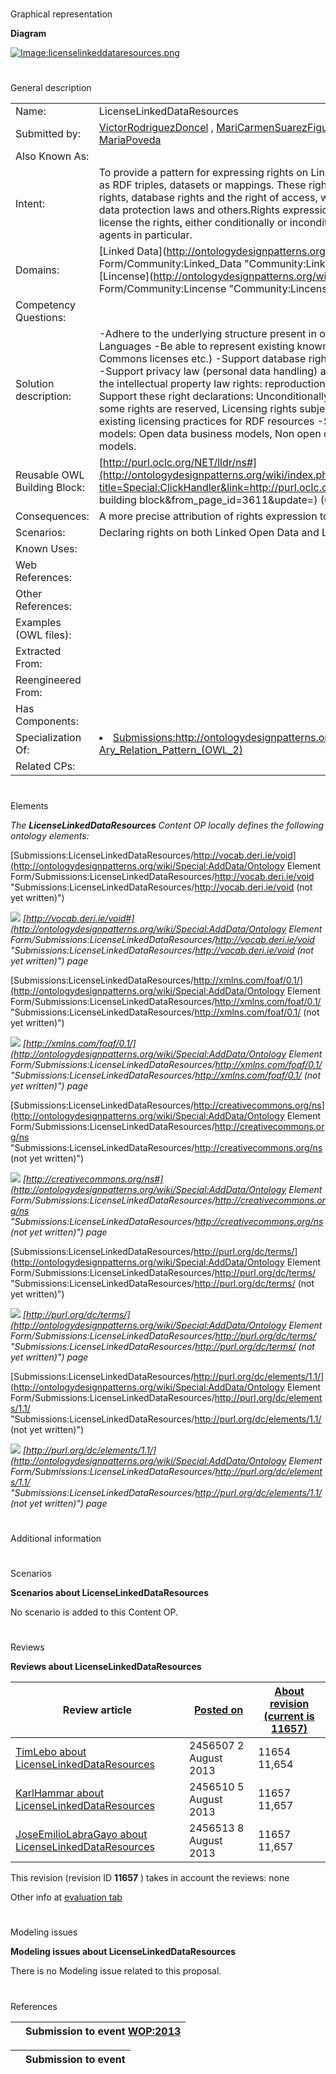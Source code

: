 # 

 Graphical representation



__Diagram__ 





[![Image:licenselinkeddataresources.png](../images/0/08/Licenselinkeddataresources.png)](../Image/Licenselinkeddataresources.png "Image:licenselinkeddataresources.png")





# 

 General description




|  |  |
| --- | --- |
|  Name:  |  LicenseLinkedDataResources  |
|  Submitted by:  | [VictorRodriguezDoncel](../User/VictorRodriguezDoncel "User:VictorRodriguezDoncel")  , [MariCarmenSuarezFigueroa](../User/MariCarmenSuarezFigueroa "User:MariCarmenSuarezFigueroa")  , [AsuncionGomezPerez](../User/AsuncionGomezPerez "User:AsuncionGomezPerez")  , [MariaPoveda](../User/MariaPoveda "User:MariaPoveda")  |
|  Also Known As:  |  |
|  Intent:  |  To provide a pattern for expressing rights on Linked Data Resources, understood as RDF triples, datasets or mappings.  These rights include intellectual property rights, database rights and the right of access, which can be limited by personal data protection laws and others.Rights expressions may assert, waive and license the rights, either conditionally or inconditionally, either to the public or to agents in particular.  |
|  Domains:  | [Linked Data](http://ontologydesignpatterns.org/wiki/Special:AddData/Domain Form/Community:Linked_Data "Community:Linked Data (not yet written)")  , [Lincense](http://ontologydesignpatterns.org/wiki/Special:AddData/Domain Form/Community:Lincense "Community:Lincense (not yet written)")  |
|  Competency Questions:  |  |
|  Solution description:  |  -Adhere to the underlying structure present in other Rights Expression Languages  -Be able to represent existing known licenses (i.e. Creative Commons licenses etc.)  -Support database rights: extraction and re-utilization  -Support privacy law (personal data handling) and the right to access  -Support the intellectual property law rights: reproduction, distribution, transformation  -Support these right declarations: Unconditionally waiving rights, Restating that some rights are reserved, Licensing rights subject to conditions  -Supporting existing licensing practices for RDF resources  -Supporting these business models: Open data business models, Non open data business models, Hybrid models.  |
|  Reusable OWL Building Block:  | [http://purl.oclc.org/NET/lldr/ns#](http://ontologydesignpatterns.org/wiki/index.php?title=Special:ClickHandler&link=http://purl.oclc.org/NET/lldr/ns#&message=OWL building block&from_page_id=3611&update=)  (0)  |
|  Consequences:  |  A more precise attribution of rights expression to Linked Data  |
|  Scenarios:  |  Declaring rights on both Linked Open Data and Linked Closed Data  |
|  Known Uses:  |  |
|  Web References:  |  |
|  Other References:  |  |
|  Examples (OWL files):  |  |
|  Extracted From:  |  |
|  Reengineered From:  |  |
|  Has Components:  |  |
|  Specialization Of:  | <li><a class="new" href="http://ontologydesignpatterns.org/wiki/Special:AddData/Content OP Proposal Form/Submissions:Http://ontologydesignpatterns.org/wiki/Submissions:N-Ary_Relation_Pattern_%28OWL_2%29?alt_form[0]=Content OP Form" title="Submissions:Http://ontologydesignpatterns.org/wiki/Submissions:N-Ary Relation Pattern (OWL 2) (not yet written)">        Submissions:http://ontologydesignpatterns.org/wiki/Submissions:N-Ary_Relation_Pattern_(OWL_2)       </a></li> |
|  Related CPs:  |  |



  





# 

 Elements



_The
 __LicenseLinkedDataResources__ 
 Content OP locally defines the following ontology elements:_ 





[Submissions:LicenseLinkedDataResources/http://vocab.deri.ie/void](http://ontologydesignpatterns.org/wiki/Special:AddData/Ontology Element Form/Submissions:LicenseLinkedDataResources/http://vocab.deri.ie/void "Submissions:LicenseLinkedDataResources/http://vocab.deri.ie/void (not yet written)") 

[![](../../../../../images/thumb/8/87/ArrowRight.gif/11px-ArrowRight.gif)](../Image/ArrowRight.gif "ArrowRight.gif")
_[http://vocab.deri.ie/void#](http://ontologydesignpatterns.org/wiki/Special:AddData/Ontology Element Form/Submissions:LicenseLinkedDataResources/http://vocab.deri.ie/void "Submissions:LicenseLinkedDataResources/http://vocab.deri.ie/void (not yet written)") 
 page_ 



[Submissions:LicenseLinkedDataResources/http://xmlns.com/foaf/0.1/](http://ontologydesignpatterns.org/wiki/Special:AddData/Ontology Element Form/Submissions:LicenseLinkedDataResources/http://xmlns.com/foaf/0.1/ "Submissions:LicenseLinkedDataResources/http://xmlns.com/foaf/0.1/ (not yet written)") 

[![](../../../../../images/thumb/8/87/ArrowRight.gif/11px-ArrowRight.gif)](../Image/ArrowRight.gif "ArrowRight.gif")
_[http://xmlns.com/foaf/0.1/](http://ontologydesignpatterns.org/wiki/Special:AddData/Ontology Element Form/Submissions:LicenseLinkedDataResources/http://xmlns.com/foaf/0.1/ "Submissions:LicenseLinkedDataResources/http://xmlns.com/foaf/0.1/ (not yet written)") 
 page_ 



[Submissions:LicenseLinkedDataResources/http://creativecommons.org/ns](http://ontologydesignpatterns.org/wiki/Special:AddData/Ontology Element Form/Submissions:LicenseLinkedDataResources/http://creativecommons.org/ns "Submissions:LicenseLinkedDataResources/http://creativecommons.org/ns (not yet written)") 

[![](../../../../../images/thumb/8/87/ArrowRight.gif/11px-ArrowRight.gif)](../Image/ArrowRight.gif "ArrowRight.gif")
_[http://creativecommons.org/ns#](http://ontologydesignpatterns.org/wiki/Special:AddData/Ontology Element Form/Submissions:LicenseLinkedDataResources/http://creativecommons.org/ns "Submissions:LicenseLinkedDataResources/http://creativecommons.org/ns (not yet written)") 
 page_ 



[Submissions:LicenseLinkedDataResources/http://purl.org/dc/terms/](http://ontologydesignpatterns.org/wiki/Special:AddData/Ontology Element Form/Submissions:LicenseLinkedDataResources/http://purl.org/dc/terms/ "Submissions:LicenseLinkedDataResources/http://purl.org/dc/terms/ (not yet written)") 

[![](../../../../../images/thumb/8/87/ArrowRight.gif/11px-ArrowRight.gif)](../Image/ArrowRight.gif "ArrowRight.gif")
_[http://purl.org/dc/terms/](http://ontologydesignpatterns.org/wiki/Special:AddData/Ontology Element Form/Submissions:LicenseLinkedDataResources/http://purl.org/dc/terms/ "Submissions:LicenseLinkedDataResources/http://purl.org/dc/terms/ (not yet written)") 
 page_ 



[Submissions:LicenseLinkedDataResources/http://purl.org/dc/elements/1.1/](http://ontologydesignpatterns.org/wiki/Special:AddData/Ontology Element Form/Submissions:LicenseLinkedDataResources/http://purl.org/dc/elements/1.1/ "Submissions:LicenseLinkedDataResources/http://purl.org/dc/elements/1.1/ (not yet written)") 

[![](../../../../../images/thumb/8/87/ArrowRight.gif/11px-ArrowRight.gif)](../Image/ArrowRight.gif "ArrowRight.gif")
_[http://purl.org/dc/elements/1.1/](http://ontologydesignpatterns.org/wiki/Special:AddData/Ontology Element Form/Submissions:LicenseLinkedDataResources/http://purl.org/dc/elements/1.1/ "Submissions:LicenseLinkedDataResources/http://purl.org/dc/elements/1.1/ (not yet written)") 
 page_ 


# 

 Additional information



# 

 Scenarios




__Scenarios about LicenseLinkedDataResources__ 


 No scenario is added to this Content OP.
 




# 

 Reviews




__Reviews about LicenseLinkedDataResources__ 



|  Review article  | [Posted on](../Property/CreationDate "Property:CreationDate")  | [About revision (current is 11657)](../Property/ReviewAboutVersion "Property:ReviewAboutVersion")  |
| --- | --- | --- |
| [TimLebo about LicenseLinkedDataResources](../Reviews/TimLebo_about_LicenseLinkedDataResources "Reviews:TimLebo about LicenseLinkedDataResources")  |  2456507  2 August 2013  |  11654  11,654  |
| [KarlHammar about LicenseLinkedDataResources](../Reviews/KarlHammar_about_LicenseLinkedDataResources "Reviews:KarlHammar about LicenseLinkedDataResources")  |  2456510  5 August 2013  |  11657  11,657  |
| [JoseEmilioLabraGayo about LicenseLinkedDataResources](../Reviews/JoseEmilioLabraGayo_about_LicenseLinkedDataResources "Reviews:JoseEmilioLabraGayo about LicenseLinkedDataResources")  |  2456513  8 August 2013  |  11657  11,657  |



 This revision (revision ID
 __11657__ 
 ) takes in account the reviews: none
 



 Other info at
 [evaluation tab](http://ontologydesignpatterns.org/wiki/index.php?title=Submissions:LicenseLinkedDataResources&action=evaluation "http://ontologydesignpatterns.org/wiki/index.php?title=Submissions:LicenseLinkedDataResources&action=evaluation") 





  





# 

 Modeling issues




__Modeling issues about LicenseLinkedDataResources__ 


 There is no Modeling issue related to this proposal.
 




  





# 

 References



  






|  |  Submission to event [WOP:2013](../WOP/2013 "WOP:2013")  |
| --- | --- |



  






|  |  Submission to event  |
| --- | --- |